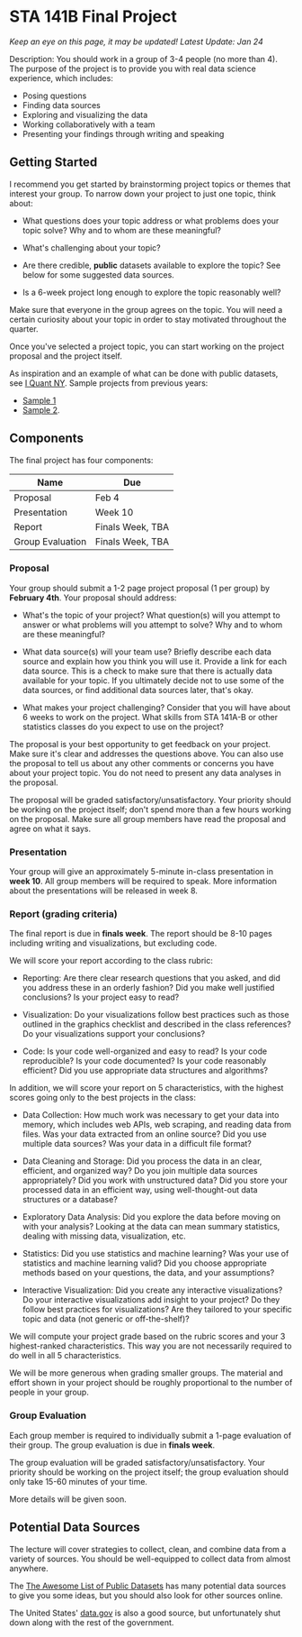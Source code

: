 # STA 141B Final Project

_Keep an eye on this page, it may be updated! Latest Update: Jan 24_

Description: You should work in a group of 3-4 people (no more than 4). The
purpose of the project is to provide you with real data science experience,
which includes:

* Posing questions
* Finding data sources
* Exploring and visualizing the data
* Working collaboratively with a team
* Presenting your findings through writing and speaking

## Getting Started

I recommend you get started by brainstorming project topics or themes that
interest your group. To narrow down your project to just one topic, think
about:

*   What questions does your topic address or what problems does your topic
    solve? Why and to whom are these meaningful?

*   What's challenging about your topic?

*   Are there credible, **public** datasets available to explore the topic?
    See below for some suggested data sources.

*   Is a 6-week project long enough to explore the topic reasonably well?

Make sure that everyone in the group agrees on the topic. You will need a
certain curiosity about your topic in order to stay motivated throughout the
quarter.

Once you've selected a project topic, you can start working on the project
proposal and the project itself.

As inspiration and an example of what can be done with public datasets, see [I
Quant NY][NY]. Sample projects from previous years:

* [Sample 1][s1]
* [Sample 2](https://palautatan.github.io/project141b/).

[NY]: http://iquantny.tumblr.com/post/144197004989/the-nypd-was-systematically-ticketing-legally

[s1]: https://nachanta.github.io/Portfolio/The%2BGender%2BGap_STA141B%2BFinal%2BProject%20(1).html

## Components

The final project has four components:

Name             | Due
------------     | ---
Proposal         | Feb 4
Presentation     | Week 10
Report           | Finals Week, TBA
Group Evaluation | Finals Week, TBA

### Proposal

Your group should submit a 1-2 page project proposal (1 per group) by
__February 4th__. Your proposal should address:

*   What's the topic of your project? What question(s) will you attempt to
    answer or what problems will you attempt to solve? Why and to whom are
    these meaningful?

*   What data source(s) will your team use? Briefly describe each data source
    and explain how you think you will use it. Provide a link for each data
    source. This is a check to make sure that there is actually data available
    for your topic. If you ultimately decide not to use some of the data
    sources, or find additional data sources later, that's okay.

*   What makes your project challenging? Consider that you will have about 6
    weeks to work on the project. What skills from STA 141A-B or other
    statistics classes do you expect to use on the project?

The proposal is your best opportunity to get feedback on your project. Make
sure it's clear and addresses the questions above. You can also use the
proposal to tell us about any other comments or concerns you have about your
project topic. You do not need to present any data analyses in the proposal.

The proposal will be graded satisfactory/unsatisfactory. Your priority should
be working on the project itself; don't spend more than a few hours working on
the proposal. Make sure all group members have read the proposal and agree on
what it says.

### Presentation

Your group will give an approximately 5-minute in-class presentation in __week
10__. All group members will be required to speak. More information about the
presentations will be released in week 8.

### Report (grading criteria)

The final report is due in __finals week__. The report should be 8-10 pages
including writing and visualizations, but excluding code. 

We will score your report according to the class rubric:

*   Reporting: Are there clear research questions that you asked, and did you
    address these in an orderly fashion? Did you make well justified
    conclusions? Is your project easy to read?

*   Visualization: Do your visualizations follow best practices such as those
    outlined in the graphics checklist and described in the class references?
    Do your visualizations support your conclusions? 

*   Code: Is your code well-organized and easy to read? Is your code
    reproducible? Is your code documented? Is your code reasonably efficient?
    Did you use appropriate data structures and algorithms?

In addition, we will score your report on 5 characteristics, with the highest
scores going only to the best projects in the class:

*   Data Collection: How much work was necessary to get your data into memory,
    which includes web APIs, web scraping, and reading data from files. Was
    your data extracted from an online source? Did you use multiple data
    sources? Was your data in a difficult file format?

*   Data Cleaning and Storage: Did you process the data in an clear, efficient,
    and organized way? Do you join multiple data sources appropriately? Did you
    work with unstructured data? Did you store your processed data in an
    efficient way, using well-thought-out data structures or a database?

*   Exploratory Data Analysis: Did you explore the data before moving on with
    your analysis? Looking at the data can mean summary statistics, dealing
    with missing data, visualization, etc.

*   Statistics: Did you use statistics and machine learning? Was your use of
    statistics and machine learning valid? Did you choose appropriate methods
    based on your questions, the data, and your assumptions?

*   Interactive Visualization: Did you create any interactive visualizations?
    Do your interactive visualizations add insight to your project? Do they
    follow best practices for visualizations? Are they tailored to your
    specific topic and data (not generic or off-the-shelf)?

We will compute your project grade based on the rubric scores and your 3
highest-ranked characteristics. This way you are not necessarily required to do
well in all 5 characteristics.

We will be more generous when grading smaller groups. The material and effort
shown in your project should be roughly proportional to the number of people
in your group.


### Group Evaluation

Each group member is required to individually submit a 1-page evaluation of
their group. The group evaluation is due in __finals week__.

The group evaluation will be graded satisfactory/unsatisfactory. Your priority
should be working on the project itself; the group evaluation should only take
15-60 minutes of your time.

More details will be given soon.


## Potential Data Sources

The lecture will cover strategies to collect, clean, and combine data from a
variety of sources. You should be well-equipped to collect data from almost
anywhere.

The [The Awesome List of Public Datasets][awesome] has many potential data
sources to give you some ideas, but you should also look for other sources
online.

The United States' [data.gov][] is also a good source, but unfortunately shut
down along with the rest of the government.

[data.gov]: http://data.gov
[awesome]: https://github.com/awesomedata/awesome-public-datasets
